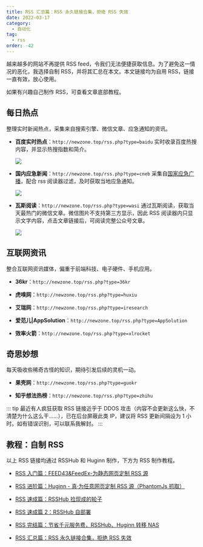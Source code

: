 ```yaml
---
title: RSS 汇总篇：RSS 永久链接合集，拒绝 RSS 失效
date: 2022-03-17
category:
  - 自动化
tag:
  - rss
order: -42
---
```


越来越多的网站不再提供 RSS feed，令我们无法便捷获取信息。为了避免这一情况的恶化，我选择自制 RSS，并将其汇总在本文。本文链接均为自用 RSS，链接一直有效，放心使用。

如果有兴趣自己制作 RSS，可查看文章底部教程。

## 每日热点

整理实时新闻热点，采集来自搜索引擎、微信文章、应急通知的资讯。

- **百度实时热点**：`http://newzone.top/rss.php?type=baidu`
  实时收录百度热搜内容，并显示热搜指数和简介。

  ![](http://tc.seoipo.com/2022-05-05-17-21-49.png)

- **国内应急新闻**：`http://newzone.top/rss.php?type=cneb`
  采集自[国家应急广播](http://www.cneb.gov.cn/guoneinews/)，配合 rss 阅读器过滤，及时获取当地应急通知。

  ![](http://tc.seoipo.com/2022-05-05-17-22-08.png)

- **瓦斯阅读**：`http://newzone.top/rss.php?type=wasi`
  通过瓦斯阅读，获取当天最热门的微信文章。微信图片不支持第三方显示，因此 RSS 阅读器内只显示文字内容，点击文章链接后，可阅读完整公众号文章。

  ![](http://tc.seoipo.com/2022-05-05-17-22-32.png)

## 互联网资讯

整合互联网资讯媒体，偏重于前端科技、电子硬件、手机应用。

- **36kr**：`http://newzone.top/rss.php?type=36kr`

- **虎嗅网**：`http://newzone.top/rss.php?type=huxiu`

- **艾瑞网**：`http://newzone.top/rss.php?type=iresearch`

- **爱范儿|AppSolution**：`http://newzone.top/rss.php?type=AppSolution`

- **效率火箭**：`http://newzone.top/rss.php?type=xlrocket`

## 奇思妙想

每天吸收些稀奇古怪的知识，期待引发后续的灵机一动。

- **果壳网**：`http://newzone.top/rss.php?type=guokr`

- **知乎想法热榜**：`http://newzone.top/rss.php?type=zhihu`

::: tip
最近有人疯狂获取 RSS 链接近乎于 DDOS 攻击（内容不会更新这么快，不清楚为什么这么干……），已在后台屏蔽此类 IP，建议将 RSS 更新间隔设为 1 小时。如有错误识别，可以联系我解封。
:::

## 教程：自制 RSS

以上 RSS 链接均通过 RSSHub 和 Huginn 制作，下方为 RSS 制作教程。

- [RSS 入门篇：FEED43&FeedEx-为静态网页定制 RSS 源](https://newzone.top/_posts/2017-04-22-rss_feed43_feedex.html)

- [RSS 进阶篇：Huginn - 真·为任意网页定制 RSS 源（PhantomJs 抓取）](https://newzone.top/_posts/2018-10-07-huginn_scraping_any_website.html)

- [RSS 速成篇：RSSHub 捡现成的轮子](https://newzone.top/_posts/2019-04-01-rsshub_noob.html)

- [RSS 速成篇 2：RSSHub 自部署](https://newzone.top/_posts/2020-03-25-rsshub_on_vps.html)

- [RSS 完结篇：节省千元服务费，RSSHub、Huginn 转移 NAS](https://newzone.top/_posts/2021-10-23-nas_with_rsshub_and_huginn.html)

- [RSS 汇总篇：RSS 永久链接合集，拒绝 RSS 失效](https://newzone.top/_posts/2022-03-17-rss_persistent_link_collection.html)
